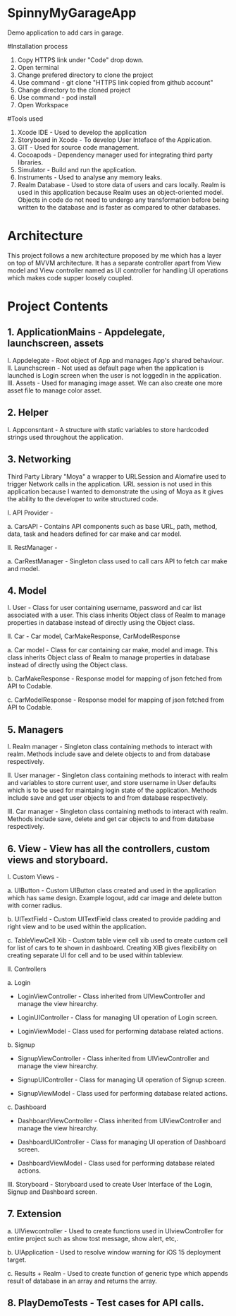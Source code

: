# SpinnyMyGarageApp
Demo application to add cars in garage.

#Installation process

1. Copy HTTPS link under "Code" drop down.
2. Open terminal
3. Change prefered directory to clone the project
4. Use command - git clone "HTTPS link copied from github account"
5. Change directory to the cloned project
6. Use command - pod install
7. Open Workspace

#Tools used

1. Xcode IDE - Used to develop the application
2. Storyboard in Xcode - To develop User Inteface of the Application.
3. GIT - Used for source code management.
4. Cocoapods - Dependency manager used for integrating third party libraries.
5. Simulator - Build and run the application.
6. Instruments - Used to analyse any memory leaks.
7. Realm Database - Used to store data of users and cars locally. Realm is used in this application because Realm uses an object-oriented model. Objects in code do not need to undergo any transformation before being written to the database and is faster as compared to other databases.

# Architecture

This project follows a new architecture proposed by me which has a layer on top of MVVM architecture. It has a separate controller apart from View model and View controller named as UI controller for handling UI operations which makes code supper loosely coupled.

# Project Contents

## 1. ApplicationMains - Appdelegate, launchscreen, assets
I. Appdelegate - Root object of App and manages App's shared behaviour.
II. Launchscreen - Not used as default page when the application is launched is Login screen when the user is not loggedIn in the application.
III. Assets - Used for managing image asset. We can also create one more asset file to manage color asset.

## 2. Helper

  I. Appconsntant - A structure with static variables to store hardcoded strings used throughout the application.

## 3. Networking 
Third Party Library "Moya" a wrapper to URLSession and Alomafire used to trigger Network calls in the application. URL session is not used in this application because I wanted to demonstrate the using of Moya as it gives the ability to the developer to write structured code.

  I. API Provider -

  a. CarsAPI - Contains API components such as base URL, path, method, data, task and headers defined for car make and car model.

  II. RestManager -

  a. CarRestManager - Singleton class used to call cars API to fetch car make and model.

## 4. Model 

  I. User - Class for user containing username, password and car list associated with a user. This class inherits Object class of Realm to manage properties in database instead of directly using the Object class.

  II. Car - Car model, CarMakeResponse, CarModelResponse

  a. Car model - Class for car containing car make, model and image. This class inherits Object class of Realm to manage properties in database instead of directly using the Object class.

  b. CarMakeResponse - Response model for mapping of json fetched from API to Codable.

  c. CarModelResponse - Response model for mapping of json fetched from API to Codable.

## 5. Managers

  I. Realm manager - Singleton class containing methods to interact with realm. Methods include save and delete objects to and from database respectively.

  II. User manager - Singleton class containing methods to interact with realm and variables to store current user, and store username in User defaults which is to be used for maintaing login state of the application. Methods include save and get user objects to and from database respectively.

  III. Car manager - Singleton class containing methods to interact with realm. Methods include save, delete and get car objects to and from database respectively.

## 6. View - View has all the controllers, custom views and storyboard.

  I. Custom Views -

  a. UIButton - Custom UIButton class created and used in the application which has same design. Example logout, add car image and delete button with corner radius.

  b. UITextField - Custom UITextField class created to provide padding and right view and to be used within the application.

  c. TableViewCell Xib - Custom table view cell xib used to create custom cell for list of cars to te shown in dashboard. Creating XIB gives flexibility on creating separate UI for cell and to be used within tableview. 

  II. Controllers

  a. Login

  - LoginViewController - Class inherited from UIViewController and manage the view hirearchy.
  
  - LoginUIController - Class for managing UI operation of Login screen.

  - LoginViewModel - Class used for performing database related actions.

  b. Signup

  - SignupViewController - Class inherited from UIViewController and manage the view hirearchy.

  - SignupUIController - Class for managing UI operation of Signup screen.

  - SignupViewModel - Class used for performing database related actions.

  c. Dashboard

  - DashboardViewController - Class inherited from UIViewController and manage the view hirearchy.

  - DashboardUIController - Class for managing UI operation of Dashboard screen.

  - DashboardViewModel - Class used for performing database related actions.

  III. Storyboard - Storyboard used to create User Interface of the Login, Signup and Dashboard screen.

## 7. Extension 

  a. UIViewcontroller - Used to create functions used in UIviewController for entire project such as show tost message, show alert, etc,. 

  b. UIApplication - Used to resolve window warning for iOS 15 deployment target.

  c. Results + Realm - Used to create function of generic type which appends result of database in an array and returns the array.

## 8. PlayDemoTests - Test cases for API calls.

